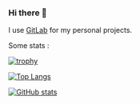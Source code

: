 ### Hi there 👋

I use [GitLab](https://gitlab.com/Athozus) for my personal projects.

Some stats :

[![trophy](https://github-profile-trophy.vercel.app/?username=Athozus)](https://github.com/ryo-ma/github-profile-trophy)

[![Top Langs](https://github-readme-stats.vercel.app/api/top-langs/?username=Athozus)](https://github.com/anuraghazra/github-readme-stats)

[![GitHub stats](https://github-readme-stats.vercel.app/api?username=Athozus)](https://github.com/anuraghazra/github-readme-stats)
